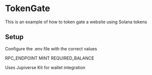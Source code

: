 # TokenGate

This is an example of how to token gate a website using Solana tokens

## Setup

Configure the .env file with the correct values

RPC_ENDPOINT
MINT
REQUIRED_BALANCE

Uses Jupiverse Kit for wallet integration
